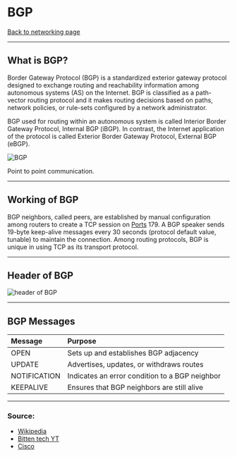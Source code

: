 # BGP
[Back to networking page](./index.md)

---

## What is BGP?
Border Gateway Protocol (BGP) is a standardized exterior gateway protocol designed to exchange routing and reachability information among autonomous systems (AS) on the Internet. BGP is classified as a path-vector routing protocol and it makes routing decisions based on paths, network policies, or rule-sets configured by a network administrator.

BGP used for routing within an autonomous system is called Interior Border Gateway Protocol, Internal BGP (iBGP). In contrast, the Internet application of the protocol is called Exterior Border Gateway Protocol, External BGP (eBGP).

![BGP](https://www.ajsnetworking.com/wp-content/uploads/2018/01/Overview-Topo.png)

Point to point communication.

---

## Working of BGP
BGP neighbors, called peers, are established by manual configuration among routers to create a TCP session on [Ports](Ports.md) 179. A BGP speaker sends 19-byte keep-alive messages every 30 seconds (protocol default value, tunable) to maintain the connection. Among routing protocols, BGP is unique in using TCP as its transport protocol.

---

## Header of BGP
![header of BGP](https://image1.slideserve.com/3012582/bgp-messages-l.jpg)

---

## BGP Messages
|Message|Purpose|
|:--|:--|
|OPEN |Sets up and establishes BGP adjacency|
|UPDATE|Advertises, updates, or withdraws routes|
|NOTIFICATION|Indicates an error condition to a BGP neighbor|
|KEEPALIVE|Ensures that BGP neighbors are still alive|

---

### Source:
- [Wikipedia](https://en.wikipedia.org/wiki/Border_Gateway_Protocol)
- [Bitten tech YT](https://youtu.be/nePkGSCuhTU)
- [Cisco](https://www.ciscopress.com/articles/article.asp?p=2756480&seqNum=3)